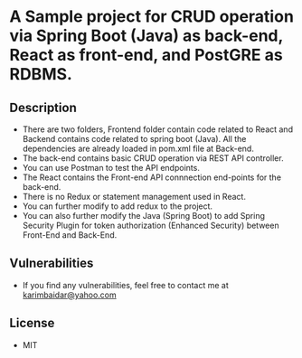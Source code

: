 # A Sample project for CRUD operation via Spring Boot (Java) as back-end, React as front-end, and PostGRE as RDBMS. 

## Description
- There are two folders, Frontend folder contain code related to React and Backend contains code related to spring boot (Java). All the dependencies are already loaded in pom.xml file at Back-end. 
- The back-end contains basic CRUD operation via REST API controller. 
- You can use Postman to test the API endpoints. 
- The React contains the Front-end API connnection end-points for the back-end. 
- There is no Redux or statement management used in React. 
- You can further modify to add redux to the project. 
- You can also further modify the Java (Spring Boot) to add Spring Security Plugin for token authorization (Enhanced Security) between Front-End and Back-End.

## Vulnerabilities
- If you find any vulnerabilities, feel free to contact me at karimbaidar@yahoo.com

## License
- MIT
